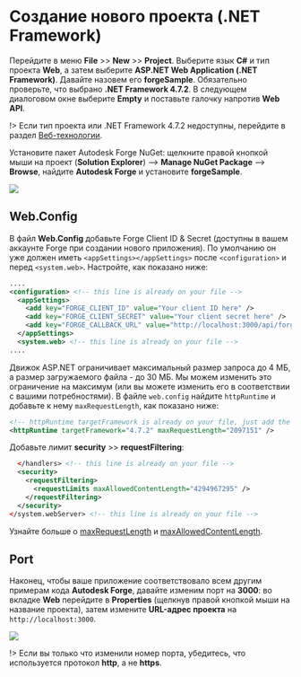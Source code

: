 # Создание нового проекта (.NET Framework)

Перейдите в меню **File** >> **New** >> **Project**. Выберите язык **C#** и тип проекта **Web**, а затем выберите **ASP.NET Web Application (.NET Framework)**. Давайте назовем его **forgeSample**. Обязательно проверьте, что выбрано **.NET Framework 4.7.2**. В следующем диалоговом окне выберите **Empty** и поставьте галочку напротив **Web API**.

!> Если тип проекта или .NET Framework 4.7.2 недоступны, перейдите в раздел [Веб-технологии](environment/tools/net).

Установите пакет Autodesk Forge NuGet: щелкните правой кнопкой мыши на проект (**Solution Explorer**) --> **Manage NuGet Package** --> **Browse**, найдите **Autodesk Forge**  и установите **forgeSample**.

![](_media/net/create_project_webapi.gif) 

## Web.Config

В файл **Web.Config** добавьте Forge Client ID & Secret (доступны в вашем аккаунте Forge при создании нового приложения). По умолчанию он уже должен иметь `<appSettings></appSettings>` после `<configuration>` и перед `<system.web>`. Настройте, как показано ниже:

```xml
....
<configuration> <!-- this line is already on your file -->
  <appSettings>
    <add key="FORGE_CLIENT_ID" value="Your client ID here" />
    <add key="FORGE_CLIENT_SECRET" value="Your client secret here" />
    <add key="FORGE_CALLBACK_URL" value="http://localhost:3000/api/forge/callback/oauth" />
  </appSettings>
  <system.web> <!-- this line is already on your file -->
....
```

Движок ASP.NET ограничивает максимальный размер запроса до 4 МБ, а размер загружаемого файла - до 30 МБ. Мы можем изменить это ограничение на максимум (или вы можете изменить его в соответствии с вашими потребностями). В файле `web.config` найдите `httpRuntime` и добавьте к нему `maxRequestLength`, как показано ниже:

```xml
<!-- httpRuntime targetFramework is already on your file, just add the maxRequestLength -->
<httpRuntime targetFramework="4.7.2" maxRequestLength="2097151" />
```

Добавьте лимит **security** >> **requestFiltering**:

```xml
  </handlers> <!-- this line is already on your file -->
  <security>
    <requestFiltering>
      <requestLimits maxAllowedContentLength="4294967295" />
    </requestFiltering>
  </security>
</system.webServer> <!-- this line is already on your file -->
```

Узнайте больше о [maxRequestLength](https://msdn.microsoft.com/en-us/library/system.web.configuration.httpruntimesection.maxrequestlength.aspx) и [maxAllowedContentLength](https://msdn.microsoft.com/en-us/library/ms689462.aspx). 

## Port

Наконец, чтобы ваше приложение соответствовало всем другим примерам кода **Autodesk Forge**, давайте изменим порт на **3000**: во вкладке **Web** перейдите в **Properties** (щелкнув правой кнопкой мыши на название проекта), затем измените **URL-адрес проекта** на `http://localhost:3000`.

![](_media/net/port.png)

!> Если вы только что изменили номер порта, убедитесь, что используется протокол **http**, а не **https**.

